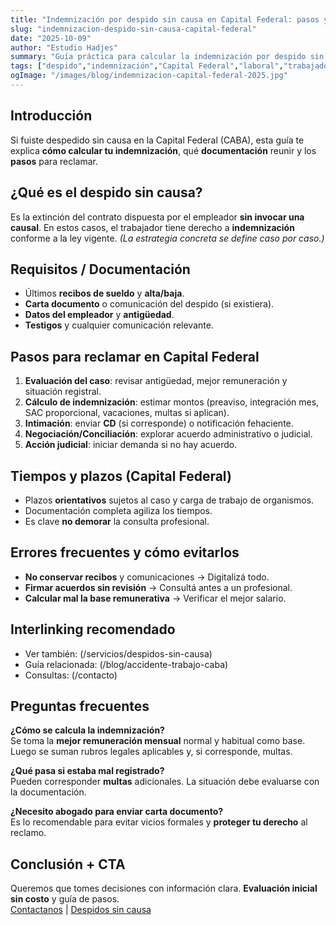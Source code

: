 ```yaml
---
title: "Indemnización por despido sin causa en Capital Federal: pasos y cálculo 2025"
slug: "indemnizacion-despido-sin-causa-capital-federal"
date: "2025-10-09"
author: "Estudio Hadjes"
summary: "Guía práctica para calcular la indemnización por despido sin causa en CABA: pasos, plazos, documentación y cómo iniciar el reclamo."
tags: ["despido","indemnización","Capital Federal","laboral","trabajadores"]
ogImage: "/images/blog/indemnizacion-capital-federal-2025.jpg"
---
```


## Introducción
Si fuiste despedido sin causa en la Capital Federal (CABA), esta guía te explica **cómo calcular tu indemnización**, qué **documentación** reunir y los **pasos** para reclamar.

## ¿Qué es el despido sin causa?
Es la extinción del contrato dispuesta por el empleador **sin invocar una causal**. En estos casos, el trabajador tiene derecho a **indemnización** conforme a la ley vigente. *(La estrategia concreta se define caso por caso.)*

## Requisitos / Documentación
- Últimos **recibos de sueldo** y **alta/baja**.
- **Carta documento** o comunicación del despido (si existiera).
- **Datos del empleador** y **antigüedad**.
- **Testigos** y cualquier comunicación relevante.

## Pasos para reclamar en Capital Federal
1. **Evaluación del caso**: revisar antigüedad, mejor remuneración y situación registral.
2. **Cálculo de indemnización**: estimar montos (preaviso, integración mes, SAC proporcional, vacaciones, multas si aplican).
3. **Intimación**: enviar **CD** (si corresponde) o notificación fehaciente.
4. **Negociación/Conciliación**: explorar acuerdo administrativo o judicial.
5. **Acción judicial**: iniciar demanda si no hay acuerdo.

## Tiempos y plazos (Capital Federal)
- Plazos **orientativos** sujetos al caso y carga de trabajo de organismos.
- Documentación completa agiliza los tiempos.
- Es clave **no demorar** la consulta profesional.

## Errores frecuentes y cómo evitarlos
- **No conservar recibos** y comunicaciones → Digitalizá todo.
- **Firmar acuerdos sin revisión** → Consultá antes a un profesional.
- **Calcular mal la base remunerativa** → Verificar el mejor salario.

## Interlinking recomendado
- Ver también: (/servicios/despidos-sin-causa)
- Guía relacionada: (/blog/accidente-trabajo-caba)
- Consultas: (/contacto)

## Preguntas frecuentes
**¿Cómo se calcula la indemnización?**  
Se toma la **mejor remuneración mensual** normal y habitual como base. Luego se suman rubros legales aplicables y, si corresponde, multas.

**¿Qué pasa si estaba mal registrado?**  
Pueden corresponder **multas** adicionales. La situación debe evaluarse con la documentación.

**¿Necesito abogado para enviar carta documento?**  
Es lo recomendable para evitar vicios formales y **proteger tu derecho** al reclamo.

## Conclusión + CTA
Queremos que tomes decisiones con información clara. **Evaluación inicial sin costo** y guía de pasos.  
[Contactanos](/contacto) | [Despidos sin causa](/servicios/despidos-sin-causa)
